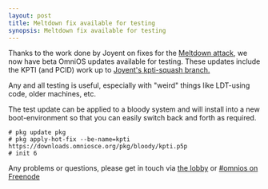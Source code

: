 ```yaml
---
layout: post
title: Meltdown fix available for testing
synopsis: Meltdown fix available for testing
---
```


Thanks to the work done by Joyent on fixes for the
[Meltdown attack](https://meltdownattack.com/), we now have beta OmniOS
updates available for testing. These updates include the KPTI (and PCID)
work up to [Joyent's kpti-squash branch.](https://github.com/rmustacc/illumos-gate/commits/kpti-squash)

Any and all testing is useful, especially with "weird" things like LDT-using
code, older machines, etc.

The test update can be applied to a bloody system and will install into a new
boot-environment so that you can easily switch back and forth as required.

```
# pkg update pkg
# pkg apply-hot-fix --be-name=kpti https://downloads.omniosce.org/pkg/bloody/kpti.p5p
# init 6
```

Any problems or questions, please get in touch via
[the lobby](https://gitter.im/omniosorg/Lobby) or
[#omnios on Freenode](http://webchat.freenode.net?randomnick=1&channels=%23omnios&uio=d4)

